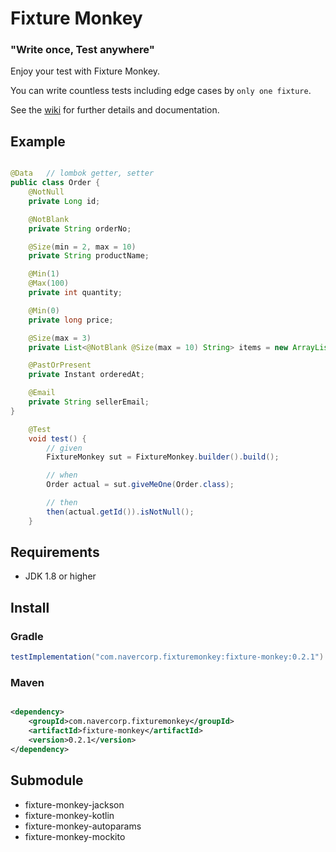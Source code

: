 # Fixture Monkey

### "Write once, Test anywhere"

Enjoy your test with Fixture Monkey.

You can write countless tests including edge cases by `only one fixture`.

See the [wiki](../../wiki) for further details and documentation.

## Example

```java

@Data   // lombok getter, setter
public class Order {
    @NotNull
    private Long id;

    @NotBlank
    private String orderNo;

    @Size(min = 2, max = 10)
    private String productName;

    @Min(1)
    @Max(100)
    private int quantity;

    @Min(0)
    private long price;

    @Size(max = 3)
    private List<@NotBlank @Size(max = 10) String> items = new ArrayList<>();

    @PastOrPresent
    private Instant orderedAt;

    @Email
    private String sellerEmail;
}

    @Test
    void test() {
        // given
        FixtureMonkey sut = FixtureMonkey.builder().build();

        // when
        Order actual = sut.giveMeOne(Order.class);

        // then
        then(actual.getId()).isNotNull();
    }
```

## Requirements

* JDK 1.8 or higher

## Install

### Gradle

```groovy
testImplementation("com.navercorp.fixturemonkey:fixture-monkey:0.2.1")
```

### Maven

```xml

<dependency>
    <groupId>com.navercorp.fixturemonkey</groupId>
    <artifactId>fixture-monkey</artifactId>
    <version>0.2.1</version>
</dependency>
```

## Submodule

* fixture-monkey-jackson
* fixture-monkey-kotlin
* fixture-monkey-autoparams
* fixture-monkey-mockito
